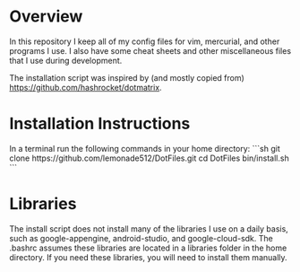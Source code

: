 <h1>Overview</h1>
In this repository I keep all of my config files for vim, mercurial, and other
programs I use. I also have some cheat sheets and other miscellaneous files
that I use during development.

The installation script was inspired by (and mostly copied from) https://github.com/hashrocket/dotmatrix.

<h1>Installation Instructions</h1>
In a terminal run the following commands in your home directory:
```sh
git clone https://github.com/lemonade512/DotFiles.git
cd DotFiles
bin/install.sh
```

<h1>Libraries</h1>
The install script does not install many of the libraries I use on a daily
basis, such as google-appengine, android-studio, and google-cloud-sdk. The
.bashrc assumes these libraries are located in a libraries folder in the home
directory. If you need these libraries, you will need to install them
manually.
